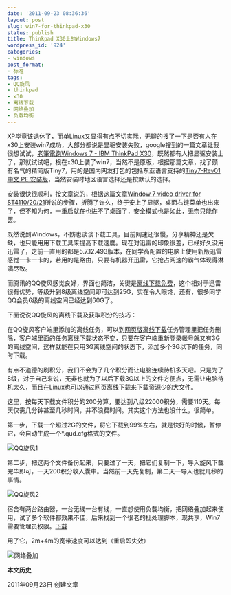 ```yaml
---
date: '2011-09-23 08:36:36'
layout: post
slug: win7-for-thinkpad-x30
status: publish
title: Thinkpad X30上的Windows7
wordpress_id: '924'
categories:
- windows
post_format:
- 标准
tags:
- QQ旋风
- thinkpad
- x30
- 离线下载
- 网络叠加
- 负载均衡
---
```


XP毕竟该退休了，而单Linux又显得有点不切实际，无聊的搜了一下是否有人在x30上安装win7成功，大部分都说是显驱安装失败，google搜到的一篇文章让我很想试试，[老筆電跑Windows 7 - IBM ThinkPad X30](http://f.pil.tw/thread-887189-1-1.html)，既然都有人把显驱安装上了，那就试试吧，根在x30上装了win7，当然不是原版，根据那篇文章，找了颇有名气的精简版Tiny7，用的是国内网友打包的包括东亚语言支持的[Tiny7-Rev01 中文 PE 安装版](http://hi.baidu.com/txwdchina/blog/item/992c0def5df696deb21cb14e.html)，当然安装时地区语言选择还是按默认的选择。

安装很快很顺利，按文章说的，根据这篇文章[Window 7 video driver for ST4110/20/21](http://www.tabletpcbuzz.com/showthread.php?36937-Window-7-video-driver-for-ST4110-20-21)所说的步骤，折腾了许久，终于安上了显驱，桌面右键菜单也出来了，但不知为何，一重启就在也进不了桌面了，安全模式也是如此，无奈只能作罢。

既然说到Windows，不妨也谈谈下载工具，目前网速还很慢，分享精神还是欠缺，也只能用用下载工具来提高下载速度。现在对迅雷的印象很差，已经好久没用迅雷了，之前一直用的都是5.7.12.493版本，在同学高配置的电脑上使用新版迅雷感觉一卡一卡的，若用的是路由，只要有机器开迅雷，它抢占网速的霸气体现得淋漓尽致。

而腾讯的QQ旋风感觉良好，界面也简洁，关键是[离线下载免费](http://act.vip.qq.com/xuanfeng/act.html)，这个相对于迅雷很有优势，等级升到8级离线空间即可达到25G，实在令人眼馋，还有，很多同学QQ会员6级的离线空间已经达到60G了。

下面说说QQ旋风的离线下载及获取积分的技巧：

在QQ旋风客户端里添加的离线任务，可以到[网页版离线下载](http://lixian.qq.com)任务管理里把任务删除，客户端里面的任务离线下载状态不变，只要在客户端重新登录帐号就又有3G的离线空间，这样就能在只用3G离线空间的状态下，添加多个3G以下的任务，同时下载。

有点不道德的刷积分，我们不会为了几个积分而让电脑连续待机多天吧。只是为了8级，对于自己来说，无非也就为了以后下载3G以上的文件方便点，无需让电脑待机太久，而且在Linux也可以通过网页离线下载来下载资源少的大文件。

这里，按每天下载文件积分的200分算，要达到八级22000积分，需要110天。每天仅需几分钟甚至几秒时间，并不浪费时间。其实这个方法也没什么，很简单。

第一步，下载一个超过2G的文件，将它下载到99%左右，就是快好的时候，暂停它，会自动生成一个*.qud.cfg格式的文件。

![QQ旋风1](http://i951.photobucket.com/albums/ad353/Fooleap/Blog/Fooleap/2011-09-21_132015.png)

第二步，把这两个文件备份起来，只要过了一天，把它们复制一下，导入旋风下载完毕即可，一天200积分收入囊中。当然前一天先复制，第二天一导入也就几秒的事情。

![QQ旋风2](http://i951.photobucket.com/albums/ad353/Fooleap/Blog/Fooleap/2011-09-21_132635.png)

宿舍有两台路由器，一台无线一台有线，一直想使用负载均衡，把网络叠加起来使用，试了多个软件都效果不佳，后来找到一个很老的批处理脚本，现共享，Win7需要管理员权限。[下载](http://dl.dbank.com/c0bbx3bzhv)

用了它，2m+4m的宽带速度可以达到（重启即失效）

![网络叠加](http://i951.photobucket.com/albums/ad353/Fooleap/Blog/Fooleap/2011-09-21_173442.png)

**本文历史**

2011年09月23日  创建文章
